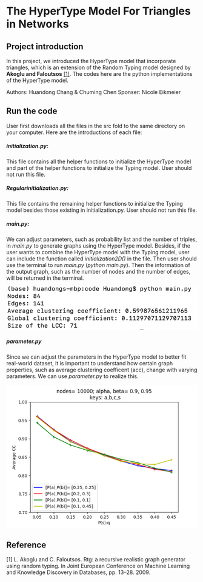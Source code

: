 # The HyperType Model For Triangles in Networks
## Project introduction
In this project, we introduced the HyperType model that incorporate triangles, which is an extension of the Random Typing model designed by **Akoglu and Faloutsos** [[1]](#1). The codes here are the python implementations of the HyperType model.

Authors: Huandong Chang & Chuming Chen
Sponser: Nicole Eikmeier


## Run the code

User first downloads all the files in the src fold to the same directory on your computer. Here are the introductions of each file:

##### initialization.py:

This file contains all the helper functions to initialize the HyperType model and part of the helper functions to initialize the Typing model. User should not run this file.

##### Regularinitialization.py:

This file contains the remaining helper functions to initialize the Typing model besides those existing in initialization.py. User should not run this file.

##### main.py:

We can adjust parameters, such as probability list and the number of triples, in *main.py* to generate graphs using the HyperType model. Besides, if the user wants to combine the HyperType model with the Typing model, user can include the function called *initialization2D()* in the file. Then user should use the terminal to run *main.py* (*python main.py*). Then the information of the output graph, such as the number of nodes and the number of edges, will be returned in the terminal.

![](demos/demo1.png)

##### parameter.py

Since we can adjust the parameters in the HyperType model to better fit real-world dataset, it is important to understand how certain graph properties, such as average clustering coefficent (acc), change with varying parameters. We can use *parameter.py* to realize this. 

![](demos/demo2.png)


## Reference
<a id="1">[1]</a> 
L. Akoglu and C. Faloutsos. Rtg: a recursive realistic graph generator using random typing. In Joint European Conference on Machine Learning and Knowledge Discovery in Databases, pp. 13–28. 2009.

